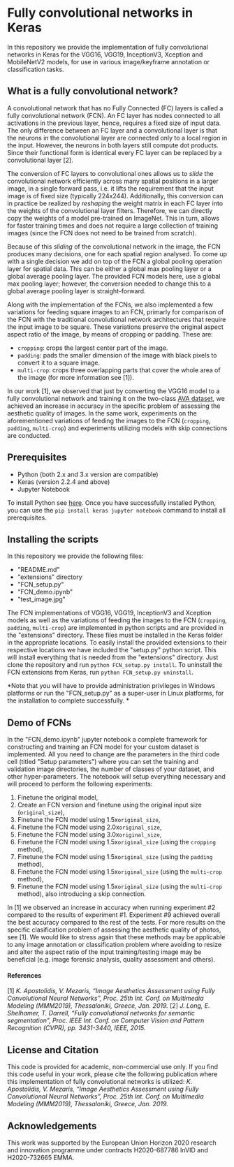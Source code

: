 # Fully convolutional networks in Keras
In this repository we provide the implementation of fully convolutional networks in Keras for the VGG16, VGG19, InceptionV3, Xception and MobileNetV2 models, for use in various image/keyframe annotation or classification tasks.

## What is a fully convolutional network?
A convolutional network that has no Fully Connected (FC) layers is called a fully convolutional network (FCN). An FC layer has nodes connected to all activations in the previous layer, hence, requires a fixed size of input data. The only difference between an FC layer and a convolutional layer is that the neurons in the convolutional layer are connected only to a local region in the input. However, the neurons in both layers still compute dot products. Since their functional form is identical every FC layer can be replaced by a convolutional layer [2].  

The conversion of FC layers to convolutional ones allows us to *slide* the convolutional network efficiently across many spatial positions in a larger image, in a single forward pass, i.e. it lifts the requirement that the input image is of fixed size (typically 224x244). Additionally, this conversion can in practice be realized by  *reshaping* the weight matrix in each FC layer into the weights of the convolutional layer filters. Therefore, we can directly copy the weights of a model pre-trained on ImageNet. This in turn, allows for faster training times and does not require a large collection of training images (since the FCN does not need to be trained from scratch).  

Because of this *sliding*  of the convolutional network in the image, the FCN produces many decisions, one for each spatial region analysed. To come up with a single decision we add on top of the FCN a global pooling operation layer for spatial data. This can be either a global max pooling layer or a global average pooling layer. The provided FCN models here, use a global max pooling layer; however, the conversion needed to change this to a global average pooling layer is straight-forward.  

Along with the implementation of the FCNs, we also implemented a few variations for feeding square images to an FCN, primarly for comparison of the FCN with the traditional convolutional network architectures that require the input image to be square. These variations preserve the original aspect aspect ratio of the image, by means of cropping or padding. These are:
* `cropping`: crops the largest center part of the image.
* `padding`: pads the smaller dimension of the image with black pixels to convert it to a square image.
* `multi-crop`: crops three overlapping parts that cover the whole area of the image (for more information see [1]).  

In our work [1], we observed that just by converting the VGG16 model to a fully convolutional network and training it on the  two-class [AVA dataset](https://github.com/mtobeiyf/ava_downloader), we achieved an increase in accuracy in the specific problem of assessing the aesthetic quality of images. In the same work, experiments on the aforementioned variations of feeding the images to the FCN (`cropping`, `padding`, `multi-crop`) and experiments utilizing models with skip connections are conducted.

## Prerequisites
* Python (both 2.x and 3.x version are compatible)
* Keras (version 2.2.4 and above)
* Jupyter Notebook

To install Python see [here](https://www.python.org/). Once you have successfully installed Python, you can use the `pip install keras jupyter notebook` command to install all prerequisites.

## Installing the scripts
In this repository we provide the following files:
* "README.md"
* "extensions" directory
* "FCN_setup.py"
* "FCN_demo.ipynb"
* "test_image.jpg"

The FCN implementations of VGG16, VGG19, InceptionV3 and Xception models as well as the variations of feeding the images to the FCN (`cropping`, `padding`, `multi-crop`) are implemented in python scripts and are provided in the "extensions" directory. These files must be installed in the Keras folder in the appropriate locations. To easily install the provided extensions to their respective locations we have included the "setup.py" python script. This will install everything that is needed from the "extensions" directory. Just clone the repository and run `python FCN_setup.py install`. To uninstall the FCN extensions from Keras, run `python FCN_setup.py uninstall`.

*Note that you will have to provide administration privileges in Windows platforms or run the "FCN_setup.py" as a super-user in Linux platforms, for the installation to complete successfully. *

## Demo of FCNs
In the "FCN_demo.ipynb" jupyter notebook a complete framework for constructing and training an FCN model for your custom dataset is implemented. All you need to change are the parameters in the third code cell (titled "Setup parameters") where you can set the training and validation image directories, the number of classes of your dataset, and other hyper-parameters. The notebook will setup everything necessary and will proceed to perform the following experiments:
1. Finetune the original model,
2. Create an FCN version and finetune using the original input size (`original_size`),
3. Finetune the FCN model using 1.5x`original_size`,
4. Finetune the FCN model using 2.0x`original_size`,
5. Finetune the FCN model using 3.0x`original_size`,
6. Finetune the FCN model using 1.5x`original_size` (using the `cropping` method),
7. Finetune the FCN model using 1.5x`original_size` (using the `padding` method),
8. Finetune the FCN model using 1.5x`original_size` (using the `multi-crop` method),
9. Finetune the FCN model using 1.5x`original_size` (using the `multi-crop` method), also introducing a skip connection.

In [1] we observed an increase in accuracy when running experiment #2 compared to the results of experiment #1. Experiment #9 achieved overall the best accuracy compared to the rest of the tests. For more results on the specific clasification problem of assessing the aesthetic quality of photos, see [1]. We would like to stress again that these methods may be applicable to any image annotation or classification problem where avoiding to resize and alter the aspect ratio of the input training/testing image may be beneficial (e.g. image forensic analysis, quality assessment and others).

#### References
[1] *K. Apostolidis, V. Mezaris, “Image Aesthetics Assessment using Fully Convolutional Neural Networks”, Proc. 25th Int. Conf. on Multimedia Modeling (MMM2019), Thessaloniki, Greece, Jan. 2019.*
[2] *J. Long, E. Shelhamer, T. Darrell, “Fully convolutional networks for semantic segmentation”, Proc. IEEE Int. Conf. on Computer Vision and Pattern Recognition (CVPR), pp. 3431-3440, IEEE, 2015.*

## License and Citation
This code is provided for academic, non-commercial use only. If you find this code useful in your work, please cite the following publication where this implementation of fully convolutional networks is utilized:
*K. Apostolidis, V. Mezaris, “Image Aesthetics Assessment using Fully Convolutional Neural Networks”, Proc. 25th Int. Conf. on Multimedia Modeling (MMM2019), Thessaloniki, Greece, Jan. 2019.*

## Acknowledgements
This work was supported by the European Union Horizon 2020 research and innovation programme under contracts H2020-687786 InVID and H2020-732665 EMMA.